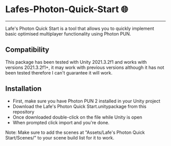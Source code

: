# Lafes-Photon-Quick-Start 🌐
---
Lafe's Photon Quick Start is a tool that allows you to quickly implement basic optimised multiplayer functionality using Photon PUN.

## Compatibility
This package has been tested with Unity 2021.3.2f1 and works with versions 2021.3.2f1+, it may work with previous versions although it has not been tested therefore I can't guarantee it will work.

## Installation
- First, make sure you have Photon PUN 2 installed in your Unity project
- Download the Lafe's Photon Quick Start.unitypackage from this repository
- Once downloaded double-click on the file while Unity is open
- When prompted click import and you're done.

Note: Make sure to add the scenes at "Assets/Lafe's Photon Quick Start/Scenes/" to your scene build list for it to work.
